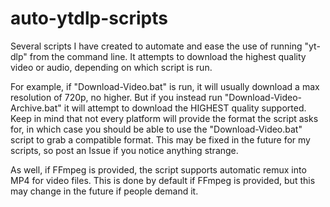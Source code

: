 # auto-ytdlp-scripts
Several scripts I have created to automate and ease the use of running "yt-dlp" from the command line. It attempts to download the highest quality video or audio, depending on which script is run.


For example, if "Download-Video.bat" is run, it will usually download a max resolution of 720p, no higher. But if you instead run "Download-Video-Archive.bat" it will attempt to download the HIGHEST quality supported. Keep in mind that not every platform will provide the format the script asks for, in which case you should be able to use the "Download-Video.bat" script to grab a compatible format. This may be fixed in the future for my scripts, so post an Issue if you notice anything strange.


As well, if FFmpeg is provided, the script supports automatic remux into MP4 for video files. This is done by default if FFmpeg is provided, but this may change in the future if people demand it.



